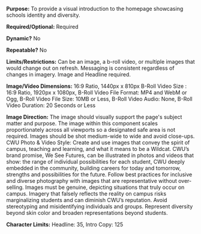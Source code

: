 **Purpose:** To provide a visual introduction to the homepage showcasing schools identity and diversity.

**Required/Optional:** Required

**Dynamic?** No

**Repeatable?** No

**Limits/Restrictions:** Can be an image, a b-roll video, or multiple images that would change out on refresh. Messaging is consistent regardless of changes in imagery. Image and Headline required. 

**Image/Video Dimensions:** 16:9 Ratio, 1440px x 810px
B-Roll Video Size : 16:9 Ratio, 1920px x 1080px, B-Roll Video File Format: MP4 and WebM or Ogg, B-Roll Video File Size: 10MB or Less, B-Roll Video Audio: None, B-Roll Video Duration: 20 Seconds or Less

**Image Direction:** The image should visually support the page's subject matter and purpose. The image within this component scales proportionately across all viewports so a designated safe area is not required. Images should be shot medium-wide to wide and avoid close-ups. 
CWU Photo & Video Style: Create and use images that convey the spirit of campus, teaching and learning, and what it means to be a Wildcat. CWU’s brand promise, We See Futures, can be illustrated in photos and videos that show: the range of individual possibilities for each student, CWU deeply embedded in the community, building careers for today and tomorrow, strengths and possibilities for the future. Follow best practices for inclusive and diverse photography with images that are representative without over-selling. Images must be genuine, depicting situations that truly occur on campus. Imagery that falsely reflects the reality on campus risks marginalizing students and can diminish CWU’s reputation. Avoid stereotyping and misidentifying individuals and groups. Represent diversity beyond skin color and broaden representations beyond students.

**Character Limits:** Headline: 35,  Intro Copy: 125